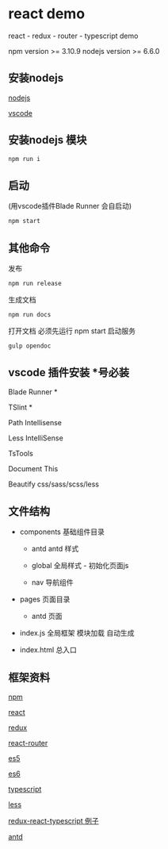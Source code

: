 # react demo
react - redux - router - typescript demo

npm version >= 3.10.9
nodejs version >= 6.6.0


## 安装nodejs

[nodejs](https://nodejs.org/en/download/)

[vscode](http://code.visualstudio.com/)

## 安装nodejs 模块

```sh
npm run i
```

## 启动
(用vscode插件Blade Runner 会自启动)
```sh
npm start
```

## 其他命令
发布
```sh
npm run release
```
生成文档
```sh
npm run docs
```
打开文档 必须先运行 npm start 启动服务
```sh
gulp opendoc
```



## vscode 插件安装 *号必装

Blade Runner *

TSlint *

Path Intellisense

Less IntelliSense

TsTools

Document This

Beautify css/sass/scss/less 



## 文件结构
* components 基础组件目录

    * antd          antd 样式

    * global        全局样式 - 初始化页面js

    * nav          导航组件
    
* pages 页面目录

    * antd          页面

* index.js 全局框架 模块加载 自动生成
* index.html 总入口

## 框架资料

[npm](http://www.runoob.com/nodejs/nodejs-npm.html)

[react](https://facebook.github.io/react/docs/hello-world.html)

[redux](http://www.redux.org.cn/)

[react-router](https://reacttraining.com/react-router/web/guides/quick-start/)

[es5](http://www.jb51.net/article/31527.htm)

[es6](http://es6.ruanyifeng.com/)

[typescript](http://www.tslang.cn/)

[less](http://lesscss.cn/)

[redux-react-typescript 例子](https://github.com/jaysoo/todomvc-redux-react-typescript)

[antd](https://ant.design/docs/react/introduce-cn)


